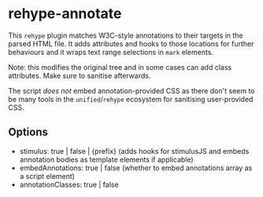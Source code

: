 # rehype-annotate

This `rehype` plugin matches W3C-style annotations to their targets in the parsed HTML file. It adds attributes and hooks to those locations for further behaviours and it wraps text range selections in `mark` elements.

Note: this modifies the original tree and in some cases can add class attributes. Make sure to sanitise afterwards.

The script _does not_ embed annotation-provided CSS as there don't seem to be many tools in the `unified`/`rehype` ecosystem for sanitising user-provided CSS.

## Options

- stimulus: true | false | {prefix} (adds hooks for stimulusJS and embeds annotation bodies as template elements if applicable)
- embedAnnotations: true | false (whether to embed annotations array as a script element)
- annotationClasses: true | false